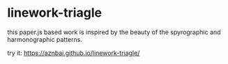 # linework-triagle

this paper.js based work is inspired by the beauty of the spyrographic and harmonographic patterns.

try it: https://aznbai.github.io/linework-triagle/

